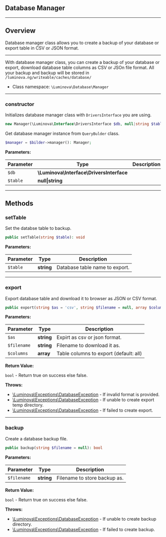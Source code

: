 ## Database Manager

***

## Overview

Database manager class allows you to create a backup of your database or export table in CSV or JSON format.

***

With database manager class, you can create a backup of your database or export, download database table columns as CSV or JSOn file format. All your backup and backup will be stored in `/luminova.ng/writeable/caches/database/`

* Class namespace: `\Luminova\Database\Manager`

***


### constructor

Initializes database manager class with `DriversInterface` you are using.

```php
new Manager(\Luminova\Interface\DriversInterface $db, null|string $table = null): mixed
```

Get database manager instance from `QueryBulder` class.

```php
$manager = $bilder->manager(): Manager;
```


**Parameters:**

| Parameter | Type | Description |
|-----------|------|-------------|
| `$db` | **\Luminova\Interface\DriversInterface** |  |
| `$table` | **null&#124;string** |  |


***

## Methods


### setTable

Set the databse table to backup.

```php
public setTable(string $table): void
```

**Parameters:**

| Parameter | Type | Description |
|-----------|------|-------------|
| `$table` | **string** | Database table name to export. |


***


### export

Export database table and download it to browser as JSON or CSV format.

```php
public export(string $as = 'csv', string $filename = null, array $columns = ['*']): bool
```

**Parameters:**

| Parameter | Type | Description |
|-----------|------|-------------|
| `$as` | **string** | Expirt as csv or json format. |
| `$filename` | **string** | Filename to download it as. |
| `$columns` | **array** | Table columns to export (default: all) |

**Return Value:**

`bool` - Return true on success else false.

**Throws:**

- [\Luminova\Exceptions\DatabaseException](/exceptions/classes#DatabaseException) - If invalid format is provided.
- [\Luminova\Exceptions\DatabaseException](/exceptions/classes#DatabaseException) - If unable to create export temp directory.
- [\Luminova\Exceptions\DatabaseException](/exceptions/classes#DatabaseException) - If failed to create export.

***

### backup

Create a database backup file.

```php
public backup(string $filename = null): bool
```

**Parameters:**

| Parameter | Type | Description |
|-----------|------|-------------|
| `$filename` | **string** | Filename to store backup as. |

**Return Value:**

`bool` - Return true on success else false.

**Throws:**

- [\Luminova\Exceptions\DatabaseException](/exceptions/classes#DatabaseException) - If unable to create backup directory.
- [\Luminova\Exceptions\DatabaseException](/exceptions/classes#DatabaseException) - If failed to create backup.